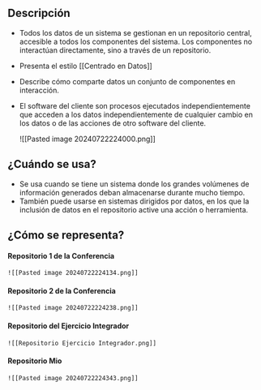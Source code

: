 ## Descripción

- Todos los datos de un sistema se gestionan en un repositorio central, accesible a todos los componentes del sistema. Los componentes no interactúan directamente, sino a través de un repositorio.
- Presenta el estilo [[Centrado en Datos]]
- Describe cómo comparte datos un conjunto de componentes en interacción.
- El software del cliente son procesos ejecutados independientemente que acceden a los datos independientemente de cualquier cambio en los datos o de las acciones de otro software del cliente.

	![[Pasted image 20240722224000.png]]
## ¿Cuándo se usa?

- Se usa cuando se tiene un sistema donde los grandes volúmenes de información generados deban almacenarse durante mucho tiempo.  
- También puede usarse en sistemas dirigidos por datos, en los que la inclusión de datos en el repositorio active una acción o herramienta.

## ¿Cómo se representa?

#### Repositorio 1 de la Conferencia
	![[Pasted image 20240722224134.png]]

#### Repositorio 2 de la Conferencia
	![[Pasted image 20240722224238.png]]

#### Repositorio del Ejercicio Integrador
	![[Repositorio Ejercicio Integrador.png]]

#### Repositorio Mio
	![[Pasted image 20240722224343.png]]